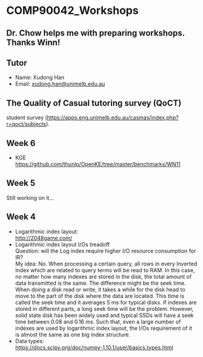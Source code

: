 # COMP90042_Workshops

## Dr. Chow helps me with preparing workshops. Thanks Winn!

## Tutor
- Name: Xudong Han
- Email: xudong.han@unimelb.edu.au

## The Quality of Casual tutoring survey (QoCT)
student survey (https://apps.eng.unimelb.edu.au/casmas/index.php?r=qoct/subjects). 


## Week 6
- KGE <br>
	https://github.com/thunlp/OpenKE/tree/master/benchmarks/WN11

## Week 5
Still working on it...

## Week 4
- Logarithmic index layout: <br>
	http://2048game.com/
- Logarithmic index layout I/Os treadoff <br>
Question: will the Log index require higher I/O resource consumption for IR?<br>
My idea: No. When processing a certain query, all rows in every Inverted Index which are related to query terms will be read to RAM. In this case, no matter how many indexes are stored in the disk, the total amount of data transmitted is the same. The difference might be the seek time. When doing a disk read or write, it takes a while for the disk head to move to the part of the disk where the data are located. This time is called the seek time and it averages 5 ms for typical disks. If indexes are stored in different parts, a long seek time will be the problem. However, solid state disk has been widely used and typical SSDs will have a seek time between 0.08 and 0.16 ms. Such that, even a large number of indexes are used by logarithmic index layout, the I/Os requirement of it is almost the same as one big index structure.
- Data types:<br>
	https://docs.scipy.org/doc/numpy-1.10.1/user/basics.types.html
